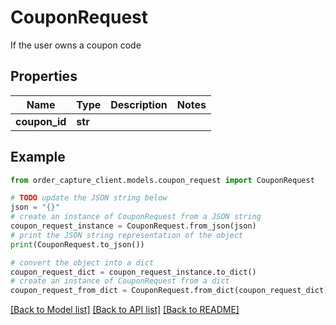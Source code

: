 # CouponRequest

If the user owns a coupon code

## Properties

Name | Type | Description | Notes
------------ | ------------- | ------------- | -------------
**coupon_id** | **str** |  | 

## Example

```python
from order_capture_client.models.coupon_request import CouponRequest

# TODO update the JSON string below
json = "{}"
# create an instance of CouponRequest from a JSON string
coupon_request_instance = CouponRequest.from_json(json)
# print the JSON string representation of the object
print(CouponRequest.to_json())

# convert the object into a dict
coupon_request_dict = coupon_request_instance.to_dict()
# create an instance of CouponRequest from a dict
coupon_request_from_dict = CouponRequest.from_dict(coupon_request_dict)
```
[[Back to Model list]](../README.md#documentation-for-models) [[Back to API list]](../README.md#documentation-for-api-endpoints) [[Back to README]](../README.md)


